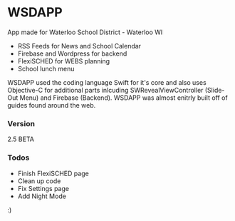 # WSDAPP

App made for Waterloo School District - Waterloo WI

  - RSS Feeds for News and School Calendar
  - Firebase and Wordpress for backend
  - FlexiSCHED for WEBS planning
  - School lunch menu

WSDAPP used the coding language Swift for it's core and also uses Objective-C for additional parts inlcuding SWRevealViewController (Slide-Out Menu) and Firebase (Backend). WSDAPP was almost enitrly built off of guides found around the web.

### Version
2.5 BETA

### Todos

 - Finish FlexiSCHED page
 - Clean up code
 - Fix Settings page
 - Add Night Mode

:)
